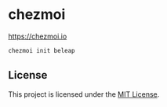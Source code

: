 # chezmoi

https://chezmoi.io

```sh
chezmoi init beleap
```

## License

This project is licensed under the [MIT License](LICENSE).
